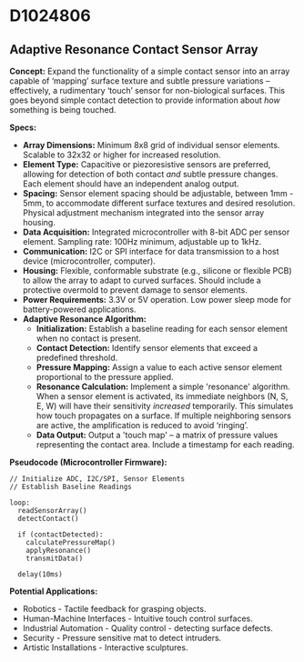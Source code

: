 # D1024806

## Adaptive Resonance Contact Sensor Array

**Concept:** Expand the functionality of a simple contact sensor into an array capable of ‘mapping’ surface texture and subtle pressure variations – effectively, a rudimentary ‘touch’ sensor for non-biological surfaces. This goes beyond simple contact detection to provide information about *how* something is being touched.

**Specs:**

*   **Array Dimensions:** Minimum 8x8 grid of individual sensor elements. Scalable to 32x32 or higher for increased resolution.
*   **Element Type:** Capacitive or piezoresistive sensors are preferred, allowing for detection of both contact *and* subtle pressure changes. Each element should have an independent analog output.
*   **Spacing:** Sensor element spacing should be adjustable, between 1mm - 5mm, to accommodate different surface textures and desired resolution. Physical adjustment mechanism integrated into the sensor array housing.
*   **Data Acquisition:** Integrated microcontroller with 8-bit ADC per sensor element. Sampling rate: 100Hz minimum, adjustable up to 1kHz.
*   **Communication:** I2C or SPI interface for data transmission to a host device (microcontroller, computer).
*   **Housing:** Flexible, conformable substrate (e.g., silicone or flexible PCB) to allow the array to adapt to curved surfaces.  Should include a protective overmold to prevent damage to sensor elements.
*   **Power Requirements:** 3.3V or 5V operation.  Low power sleep mode for battery-powered applications.
*   **Adaptive Resonance Algorithm:**
    *   **Initialization:** Establish a baseline reading for each sensor element when no contact is present.
    *   **Contact Detection:** Identify sensor elements that exceed a predefined threshold.
    *   **Pressure Mapping:** Assign a value to each active sensor element proportional to the pressure applied.
    *   **Resonance Calculation:**  Implement a simple 'resonance' algorithm.  When a sensor element is activated, its immediate neighbors (N, S, E, W) will have their sensitivity *increased* temporarily. This simulates how touch propagates on a surface.  If multiple neighboring sensors are active, the amplification is reduced to avoid ‘ringing’.
    *   **Data Output:** Output a 'touch map' – a matrix of pressure values representing the contact area.  Include a timestamp for each reading.

**Pseudocode (Microcontroller Firmware):**

```
// Initialize ADC, I2C/SPI, Sensor Elements
// Establish Baseline Readings

loop:
  readSensorArray()
  detectContact()

  if (contactDetected):
    calculatePressureMap()
    applyResonance()
    transmitData()

  delay(10ms)
```

**Potential Applications:**

*   Robotics - Tactile feedback for grasping objects.
*   Human-Machine Interfaces - Intuitive touch control surfaces.
*   Industrial Automation - Quality control - detecting surface defects.
*   Security - Pressure sensitive mat to detect intruders.
*   Artistic Installations - Interactive sculptures.